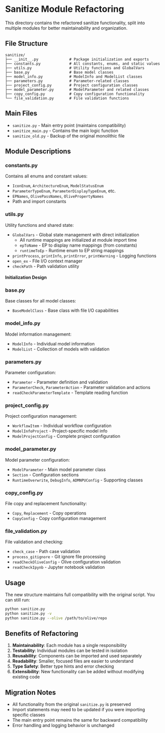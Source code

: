 # Sanitize Module Refactoring

This directory contains the refactored sanitize functionality, split into multiple modules for better maintainability and organization.

## File Structure

```
sanitize/
├── __init__.py              # Package initialization and exports
├── constants.py             # All constants, enums, and static values
├── utils.py                 # Utility functions and GlobalVars
├── base.py                  # Base model classes
├── model_info.py            # ModelInfo and ModelList classes
├── parameters.py            # Parameter-related classes
├── project_config.py        # Project configuration classes
├── model_parameter.py       # ModelParameter and related classes
├── copy_config.py           # Copy configuration functionality
└── file_validation.py       # File validation functions
```

## Main Files

- `sanitize.py` - Main entry point (maintains compatibility)
- `sanitize_main.py` - Contains the main logic function
- `sanitize_old.py` - Backup of the original monolithic file

## Module Descriptions

### constants.py
Contains all enums and constant values:
- `IconEnum`, `ArchitectureEnum`, `ModelStatusEnum`
- `ParameterTypeEnum`, `ParameterDisplayTypeEnum`, etc.
- `EPNames`, `OlivePassNames`, `OlivePropertyNames`
- Path and import constants

### utils.py
Utility functions and shared state:
- `GlobalVars` - Global state management with direct initialization
  - All runtime mappings are initialized at module import time
  - `epToName` - EP to display name mappings (from constants)
  - `runtimeToEp` - Runtime enum to EP string mappings
- `printProcess`, `printInfo`, `printError`, `printWarning` - Logging functions
- `open_ex` - File I/O context manager
- `checkPath` - Path validation utility

#### Initialization Design

### base.py
Base classes for all model classes:
- `BaseModelClass` - Base class with file I/O capabilities

### model_info.py
Model information management:
- `ModelInfo` - Individual model information
- `ModelList` - Collection of models with validation

### parameters.py
Parameter configuration:
- `Parameter` - Parameter definition and validation
- `ParameterCheck`, `ParameterAction` - Parameter validation and actions
- `readCheckParameterTemplate` - Template reading function

### project_config.py
Project configuration management:
- `WorkflowItem` - Individual workflow configuration
- `ModelInfoProject` - Project-specific model info
- `ModelProjectConfig` - Complete project configuration

### model_parameter.py
Model parameter configuration:
- `ModelParameter` - Main model parameter class
- `Section` - Configuration sections
- `RuntimeOverwrite`, `DebugInfo`, `ADMNPUConfig` - Supporting classes

### copy_config.py
File copy and replacement functionality:
- `Copy`, `Replacement` - Copy operations
- `CopyConfig` - Copy configuration management

### file_validation.py
File validation and checking:
- `check_case` - Path case validation
- `process_gitignore` - Git ignore file processing
- `readCheckOliveConfig` - Olive configuration validation
- `readCheckIpynb` - Jupyter notebook validation

## Usage

The new structure maintains full compatibility with the original script. You can still run:

```bash
python sanitize.py
python sanitize.py -v
python sanitize.py --olive /path/to/olive/repo
```

## Benefits of Refactoring

1. **Maintainability**: Each module has a single responsibility
2. **Testability**: Individual modules can be tested in isolation
3. **Reusability**: Components can be imported and used separately
4. **Readability**: Smaller, focused files are easier to understand
5. **Type Safety**: Better type hints and error checking
6. **Extensibility**: New functionality can be added without modifying existing code

## Migration Notes

- All functionality from the original `sanitize.py` is preserved
- Import statements may need to be updated if you were importing specific classes
- The main entry point remains the same for backward compatibility
- Error handling and logging behavior is unchanged
